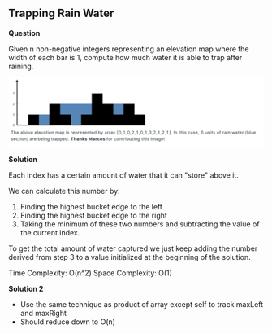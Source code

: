 <h2>Trapping Rain Water</h2>

**Question**

Given n non-negative integers representing an elevation map where the width of each bar is 1, compute how much water it is able to trap after raining.

![trapping rain water](./trappingRainWater.png)

**Solution**

Each index has a certain amount of water that it can "store" above it.

We can calculate this number by:
1) Finding the highest bucket edge to the left
2) Finding the highest bucket edge to the right
3) Taking the minimum of these two numbers and subtracting the value of the current index.

To get the total amount of water captured we just keep adding the number derived from step 3
to a value initialized at the beginning of the solution.

Time Complexity: O(n^2)
Space Complexity: O(1)

**Solution 2**

- Use the same technique as product of array except self to track maxLeft and maxRight
- Should reduce down to O(n)




